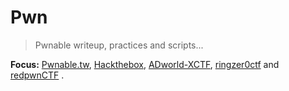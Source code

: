 # Pwn

>Pwnable writeup, practices and scripts...

__Focus:__ [Pwnable.tw](https://pwnable.tw/), [Hackthebox](https://app.hackthebox.com/challenges), [ADworld-XCTF](https://adworld.xctf.org.cn/challenges/list), [ringzer0ctf](https://ringzer0ctf.com/challenges) and [redpwnCTF](https://ctf.redpwn.net/) .
